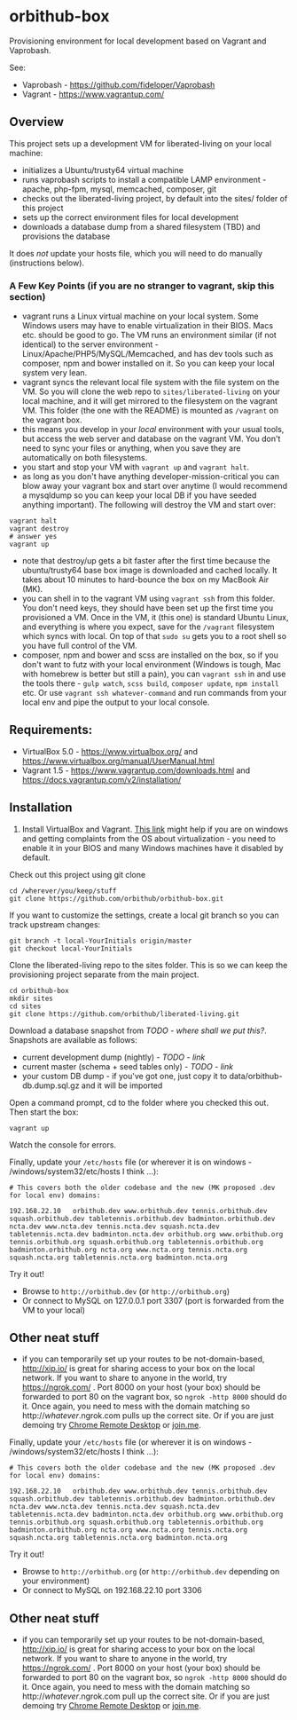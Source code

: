 # orbithub-box

Provisioning environment for local development based on Vagrant and Vaprobash.

See:

* Vaprobash - https://github.com/fideloper/Vaprobash
* Vagrant - https://www.vagrantup.com/

## Overview 

This project sets up a development VM for liberated-living on your local machine:

* initializes a Ubuntu/trusty64 virtual machine
* runs vaprobash scripts to install a compatible LAMP environment - apache, php-fpm, mysql, memcached, composer, git
* checks out the liberated-living project, by default into the sites/ folder of this project
* sets up the correct environment files for local development
* downloads a database dump from a shared filesystem (TBD) and provisions the database

It does *not* update your hosts file, which you will need to do manually (instructions below).

### A Few Key Points (if you are no stranger to vagrant, skip this section)

* vagrant runs a Linux virtual machine on your local system.  Some Windows users may have to enable virtualization in their BIOS.  Macs etc. should be good to go.  The VM runs an environment similar (if not identical) to the server environment - Linux/Apache/PHP5/MySQL/Memcached, and has dev tools such as composer, npm and bower installed on it.  So you can keep your local system very lean.  
* vagrant syncs the relevant local file system with the file system on the VM.  So you will clone the web repo to `sites/liberated-living` on your local machine, and it will get mirrored to the filesystem on the vagrant VM.  This folder (the one with the README) is mounted as `/vagrant` on the vagrant box.
* this means you develop in your *local* environment with your usual tools, but access the web server and database on the vagrant VM.  You don't need to sync your files or anything, when you save they are automatically on both filesystems.
* you start and stop your VM with `vagrant up` and `vagrant halt`.  
* as long as you don't have anything developer-mission-critical you can blow away your vagrant box and start over anytime (I would recommend a mysqldump so you can keep your local DB if you have seeded anything important).  The following will destroy the VM and start over:

```
vagrant halt
vagrant destroy
# answer yes
vagrant up
```

* note that destroy/up gets a bit faster after the first time because the ubuntu/trusty64 base box image is downloaded and cached locally. It takes about 10 minutes to hard-bounce the box on my MacBook Air (MK).
* you can shell in to the vagrant VM using `vagrant ssh` from this folder.  You don't need keys, they should have been set up the first time you provisioned a VM.  Once in the VM, it (this one) is standard Ubuntu Linux, and everything is where you expect, save for the `/vagrant` filesystem which syncs with local.  On top of that `sudo su` gets you to a root shell so you have full control of the VM.
* composer, npm and bower and scss are installed on the box, so if you don't want to futz with your local environment (Windows is tough, Mac with homebrew is better but still a pain), you can `vagrant ssh` in and use the tools there - `gulp watch`, `scss build`, `composer update`, `npm install` etc.  Or use `vagrant ssh whatever-command` and run commands from your local env and pipe the output to your local console.

## Requirements:

* VirtualBox 5.0 - https://www.virtualbox.org/ and https://www.virtualbox.org/manual/UserManual.html
* Vagrant 1.5 - https://www.vagrantup.com/downloads.html and https://docs.vagrantup.com/v2/installation/

## Installation

1. Install VirtualBox and Vagrant.  [This link](http://stackoverflow.com/questions/24547805/oracle-virtualbox-vt-x-is-disabled-in-the-bios) might help if you are on windows and getting complaints from the OS about virtualization - you need to enable it in your BIOS and many Windows machines have it disabled by default.

Check out this project using git clone

```
cd /wherever/you/keep/stuff
git clone https://github.com/orbithub/orbithub-box.git
```

If you want to customize the settings, create a local git branch so you can track upstream changes:

``` 
git branch -t local-YourInitials origin/master 
git checkout local-YourInitials

```

Clone the liberated-living repo to the sites folder.  This is so we can keep the provisioning project separate from the main project.

```
cd orbithub-box
mkdir sites
cd sites
git clone https://github.com/orbithub/liberated-living.git

```

Download a database snapshot from *TODO - where shall we put this?*.  Snapshots are available as follows:

* current development dump (nightly) - *TODO - link*
* current master (schema + seed tables only) - *TODO - link*
* your custom DB dump - if you've got one, just copy it to data/orbithub-db.dump.sql.gz and it will be imported

Open a command prompt, cd to the folder where you checked this out.  Then start the box:
  
``` 
vagrant up 
```

Watch the console for errors. 

Finally, update your `/etc/hosts` file (or wherever it is on windows - /windows/system32/etc/hosts I think ...):

```
# This covers both the older codebase and the new (MK proposed .dev for local env) domains:

192.168.22.10   orbithub.dev www.orbithub.dev tennis.orbithub.dev squash.orbithub.dev tabletennis.orbithub.dev badminton.orbithub.dev ncta.dev www.ncta.dev tennis.ncta.dev squash.ncta.dev tabletennis.ncta.dev badminton.ncta.dev orbithub.org www.orbithub.org tennis.orbithub.org squash.orbithub.org tabletennis.orbithub.org badminton.orbithub.org ncta.org www.ncta.org tennis.ncta.org squash.ncta.org tabletennis.ncta.org badminton.ncta.org

```

Try it out! 

* Browse to `http://orbithub.dev` (or `http://orbithub.org`)
* Or connect to MySQL on 127.0.0.1 port 3307 (port is forwarded from the VM to your local)

## Other neat stuff

* if you can temporarily set up your routes to be not-domain-based, http://xip.io/ is great for sharing access to your box on the local network.  If you want to share to anyone in the world, try https://ngrok.com/ .  Port 8000 on your host (your box) should be forwarded to port 80 on the vagrant box, so `ngrok -http 8000` should do it.  Once again, you need to mess with the domain matching so http://*whatever*.ngrok.com pulls up the correct site.  Or if you are just demoing try [Chrome Remote Desktop](https://chrome.google.com/webstore/detail/chrome-remote-desktop/gbchcmhmhahfdphkhkmpfmihenigjmpp?hl=en) or [join.me](http://join.me).



Finally, update your `/etc/hosts` file (or wherever it is on windows - /windows/system32/etc/hosts I think ...):

```
# This covers both the older codebase and the new (MK proposed .dev for local env) domains:

192.168.22.10   orbithub.dev www.orbithub.dev tennis.orbithub.dev squash.orbithub.dev tabletennis.orbithub.dev badminton.orbithub.dev ncta.dev www.ncta.dev tennis.ncta.dev squash.ncta.dev tabletennis.ncta.dev badminton.ncta.dev orbithub.org www.orbithub.org tennis.orbithub.org squash.orbithub.org tabletennis.orbithub.org badminton.orbithub.org ncta.org www.ncta.org tennis.ncta.org squash.ncta.org tabletennis.ncta.org badminton.ncta.org

```

Try it out! 

* Browse to `http://orbithub.org` (or `http://orbithub.dev` depending on your environment)
* Or connect to MySQL on 192.168.22.10 port 3306

## Other neat stuff

* if you can temporarily set up your routes to be not-domain-based, http://xip.io/ is great for sharing access to your box on the local network.  If you want to share to anyone in the world, try https://ngrok.com/ .  Port 8000 on your host (your box) should be forwarded to port 80 on the vagrant box, so `ngrok -http 8000` should do it.  Once again, you need to mess with the domain matching so http://*whatever*.ngrok.com pull up the correct site.  Or if you are just demoing try [Chrome Remote Desktop](https://chrome.google.com/webstore/detail/chrome-remote-desktop/gbchcmhmhahfdphkhkmpfmihenigjmpp?hl=en) or [join.me](http://join.me).



